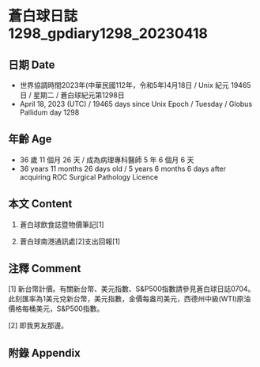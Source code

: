 [_metadata_:encoding]: - "utf-8"
[_metadata_:language]: - "zh-Hant-TW"
[_metadata_:fileformat]: - "markdown"
[_metadata_:MIME_type]: - "text/plain"
[_metadata_:markdown_version]: - "commonmark version 0.30"
[_metadata_:markdown_spec]: - "https://spec.commonmark.org/0.30/"

# 蒼白球日誌1298_gpdiary1298_20230418 #

## 日期 Date ##

* 世界協調時間2023年(中華民國112年，令和5年)4月18日 / Unix 紀元 19465 日 / 星期二 / 蒼白球紀元第1298日
* April 18, 2023 (UTC) / 19465 days since Unix Epoch / Tuesday / Globus Pallidum day 1298

## 年齡 Age ##

* 36 歲 11 個月 26 天 / 成為病理專科醫師 5 年 6 個月 6 天
* 36 years 11 months 26 days old / 5 years 6 months 6 days after acquiring ROC Surgical Pathology Licence

## 本文 Content ##

1. 蒼白球飲食誌暨物價筆記[1]

    
2. 蒼白球南港通訊處[2]支出回報[1]

    

## 注釋 Comment ##

[1] 新台幣計價。有關新台幣、美元指數、S&P500指數請參見蒼白球日誌0704。此刻匯率為1美元兌新台幣，美元指數，金價每盎司美元，西德州中級(WTI)原油價格每桶美元，S&P500指數。


[2] 即我男友那邊。



## 附錄 Appendix ##

